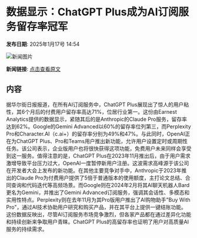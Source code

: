 # 数据显示：ChatGPT Plus成为AI订阅服务留存率冠军

**发布日期**: 2025年1月17号 14:54

![新闻图片](https://pic.chinaz.com/picmap/202412271704357904_2.jpg)

**新闻链接**: [点击查看原文](https://www.aibase.com/zh/news/14809)

## 内容

据华尔街日报报道，在所有AI订阅服务中，ChatGPT Plus展现出了惊人的用户粘性，其6个月后的付费用户留存率高达71%，位居行业第一。这份由Earnest Analytics提供的数据显示，紧随其后的是Anthropic的Claude Pro服务，留存率达到62%。Google的Gemini Advanced以60%的留存率位列第三，而Perplexity Pro和Character.AI（c.ai+）的留存率分别为49%和47%。与此同时，OpenAI正在为ChatGPT Plus、Pro和Teams用户推出新功能，允许用户设置定时或周期性任务。该公司表示，企业版用户也将很快获得这项功能，免费用户未来同样会享受到这一服务。值得注意的是，ChatGPT Plus在2023年11月推出后，由于用户需求激增导致平台压力过大，OpenAI一度暂停新用户注册。这波需求高峰源于该公司在开发者大会上发布的新功能。在其他主要竞争对手中，Anthropic于2023年推出的Claude Pro为付费用户提供了5倍于普通版本的使用额度，主打论文总结、合同查询和代码迭代等高频场景。而Google则在2024年2月将其AI聊天机器人Bard更名为Gemini，并推出了Gemini Advanced订阅服务，强调其会话性、多模态和实用性特点。Perplexity则在去年11月为其Pro版用户推出了AI购物助手"Buy With Pro"，通过AI技术协助用户研究和购买产品，并在其平台上提供一键结账功能。这份数据反映出，尽管AI订阅服务市场竞争激烈，但各家产品都在通过差异化功能和持续创新来争取用户青睐。ChatGPT Plus的高留存率也证明了用户对高质量AI服务的持续需求。
